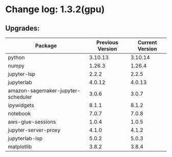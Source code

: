 # Change log: 1.3.2(gpu)

## Upgrades: 

Package | Previous Version | Current Version
---|---|---
python|3.10.13|3.10.14
numpy|1.26.3|1.26.4
jupyter-lsp|2.2.2|2.2.5
jupyterlab|4.0.12|4.0.13
amazon-sagemaker-jupyter-scheduler|3.0.6|3.0.7
ipywidgets|8.1.1|8.1.2
notebook|7.0.7|7.0.8
aws-glue-sessions|1.0.4|1.0.5
jupyter-server-proxy|4.1.0|4.1.2
jupyterlab-lsp|5.0.2|5.0.3
matplotlib|3.8.2|3.8.4
